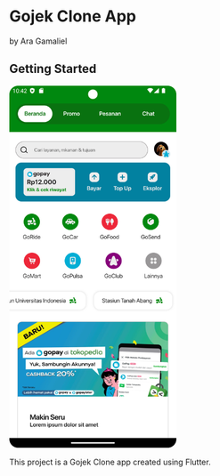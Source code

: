 # Gojek Clone App

by Ara Gamaliel

## Getting Started

<img src="./captures/ss-1.png" width="300">

This project is a Gojek Clone app created using Flutter.
